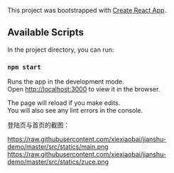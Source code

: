 This project was bootstrapped with [Create React App](https://github.com/facebook/create-react-app).

## Available Scripts

In the project directory, you can run:

### `npm start`

Runs the app in the development mode.<br>
Open [http://localhost:3000](http://localhost:3000) to view it in the browser.

The page will reload if you make edits.<br>
You will also see any lint errors in the console.

登陆页与首页的截图：

https://raw.githubusercontent.com/xiexiaobai/jianshu-demo/master/src/statics/main.png
https://raw.githubusercontent.com/xiexiaobai/jianshu-demo/master/src/statics/zuce.png
